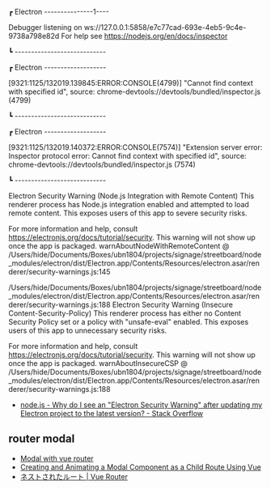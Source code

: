 
┏ Electron ---------------1----

  Debugger listening on ws://127.0.0.1:5858/e7c77cad-693e-4eb5-9c4e-9738a798e82d
  For help see https://nodejs.org/en/docs/inspector

┗ ----------------------------

┏ Electron -------------------

  [9321:1125/132019.139845:ERROR:CONSOLE(4799)] "Cannot find context with specified id", source: chrome-devtools://devtools/bundled/inspector.js (4799)

┗ ----------------------------

┏ Electron -------------------

  [9321:1125/132019.140372:ERROR:CONSOLE(7574)] "Extension server error: Inspector protocol error: Cannot find context with specified id", source: chrome-devtools://devtools/bundled/inspector.js (7574)

┗ ----------------------------


Electron Security Warning (Node.js Integration with Remote Content) This renderer process has Node.js integration enabled and attempted to load remote content. This exposes users of this app to severe security risks.


For more information and help, consult https://electronjs.org/docs/tutorial/security.
This warning will not show up once the app is packaged.
warnAboutNodeWithRemoteContent @ /Users/hide/Documents/Boxes/ubn1804/projects/signage/streetboard/node_modules/electron/dist/Electron.app/Contents/Resources/electron.asar/renderer/security-warnings.js:145

/Users/hide/Documents/Boxes/ubn1804/projects/signage/streetboard/node_modules/electron/dist/Electron.app/Contents/Resources/electron.asar/renderer/security-warnings.js:188 Electron Security Warning (Insecure Content-Security-Policy) 
This renderer process has either no Content Security Policy set or a policy with "unsafe-eval" enabled. 
This exposes users of this app to unnecessary security risks.

For more information and help, consult https://electronjs.org/docs/tutorial/security.
This warning will not show up once the app is packaged.
warnAboutInsecureCSP @ /Users/hide/Documents/Boxes/ubn1804/projects/signage/streetboard/node_modules/electron/dist/Electron.app/Contents/Resources/electron.asar/renderer/security-warnings.js:188


- [node.js - Why do I see an "Electron Security Warning" after updating my Electron project to the latest version? - Stack Overflow](https://stackoverflow.com/questions/48854265/why-do-i-see-an-electron-security-warning-after-updating-my-electron-project-t)

## router modal

- [Modal with vue router](https://codepen.io/chasebank/pen/JXmqBg?editors=1010)
- [Creating and Animating a Modal Component as a Child Route Using Vue](https://medium.com/@rmmmsy/creating-and-animating-a-modal-component-as-a-child-route-using-vue-41a275a51d0c)
- [ネストされたルート | Vue Router](https://router.vuejs.org/ja/guide/essentials/nested-routes.html)
